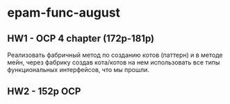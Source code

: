 # epam-func-august

## HW1 - OCP 4 chapter (172p-181p)

Реализовать фабричный метод по созданию котов (паттерн) и в методе мейн, через фабрику создав кота/котов
на нем использовать все типы функциональных интерфейсов, что мы прошли.

## HW2 - 152p OCP